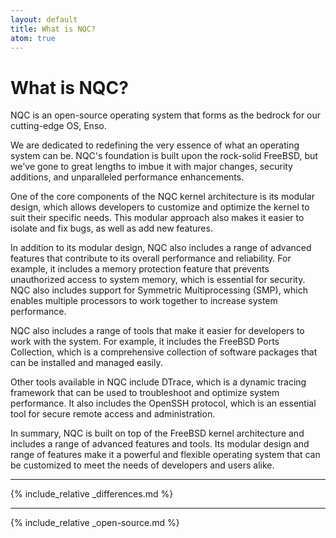 ```yaml
---
layout: default
title: What is NQC?
atom: true
---
```


# What is NQC?

NQC is an open-source operating system that forms as the bedrock for our cutting-edge OS, Enso.

We are dedicated to redefining the very essence of what an operating system can be. NQC's foundation is built upon the rock-solid FreeBSD, but we've gone to great lengths to imbue it with major changes, security additions, and unparalleled performance enhancements.

One of the core components of the NQC kernel architecture is its modular design, which allows developers to customize and optimize the kernel to suit their specific needs. This modular approach also makes it easier to isolate and fix bugs, as well as add new features.

In addition to its modular design, NQC also includes a range of advanced features that contribute to its overall performance and reliability. For example, it includes a memory protection feature that prevents unauthorized access to system memory, which is essential for security. NQC also includes support for Symmetric Multiprocessing (SMP), which enables multiple processors to work together to increase system performance.

NQC also includes a range of tools that make it easier for developers to work with the system. For example, it includes the FreeBSD Ports Collection, which is a comprehensive collection of software packages that can be installed and managed easily.

Other tools available in NQC include DTrace, which is a dynamic tracing framework that can be used to troubleshoot and optimize system performance. It also includes the OpenSSH protocol, which is an essential tool for secure remote access and administration.

In summary, NQC is built on top of the FreeBSD kernel architecture and includes a range of advanced features and tools. Its modular design and range of features make it a powerful and flexible operating system that can be customized to meet the needs of developers and users alike.

---

{% include_relative _differences.md %}

---

{% include_relative _open-source.md %}